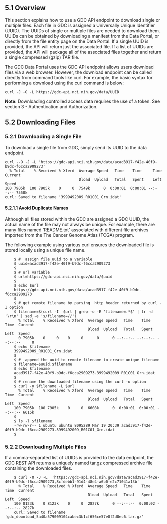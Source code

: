 ## 5.1 Overview

This section explains how to use a GDC API endpoint to download single or multiple files. Each file in GDC is assigned a Universally Unique Identifier (UUID). The UUIDs of single or multiple files are needed to download them. UUIDs can be obtained by downloading a manifest from the Data Portal, or directly from the file entity page on the Data Portal. If a single UUID is provided, the API will return just the associated file. If a list of UUIDs are provided, the API will package all of the associated files together and return a single compressed (gzip) TAR file.

The GDC Data Portal uses the GDC API endpoint allows users download files via a web browser. However, the download endpoint can be called directly from command tools like curl. For example, the basic syntax for performing a download using the curl command is below:

    curl -J -O -L https://gdc-api.nci.nih.gov/data/UUID

**Note:** Downloading controlled access data requires the use of a token. See section 3 - Authentication and Authorization.

## 5.2 Downloading Files

### 5.2.1 Downloading a Single File

To download a single file from GDC, simply send its UUID to the data endpoint.

    curl --O -J -L 'https://gdc-api.nci.nih.gov/data/acad3917-f42e-40f9-b9dc-f6cca2909273'
      % Total    % Received % Xferd  Average Speed   Time    Time     Time  Current
                                     Dload  Upload   Total   Spent    Left  Speed
    100 7905k  100 7905k    0     0  7549k      0  0:00:01  0:00:01 --:--:-- 7550k
    curl: Saved to filename '3999492009_R01C01_Grn.idat'

#### 5.2.1.1 Avoid Duplicate Names

Although all files stored within the GDC are assigned a GDC UUID, the actual name of the file may not always be unique. For example, there are many files named 'README.txt' associated with different file archives imported from the The Cancer Genome Atlas (TCGA) program.

The following example using various curl ensures the downloaded file is stored locally using a unique file name.
```
    $ #  assign file uuid to a variable
    $ uuid=acad3917-f42e-40f9-b9dc-f6cca2909273
    $
    $ # url variable
    $ url=https://gdc-api.nci.nih.gov/data/$uuid
    $
    $ echo $url
    https://gdc-api.nci.nih.gov/data/acad3917-f42e-40f9-b9dc-f6cca2909273
    $
    $ # get remote filename by parsing  http header returned by curl -I option
    $ filename=$(curl -I  $url | grep -o -E 'filename=.*$' | tr -d '\r\n' | sed -e 's/filename=//')
      % Total    % Received % Xferd  Average Speed   Time    Time     Time  Current
                                     Dload  Upload   Total   Spent    Left  Speed
      0 7905k    0     0    0     0      0      0 --:--:-- --:--:-- --:--:--     0
    $ echo $filename
    3999492009_R01C01_Grn.idat
    $
    $ #  append the uuid to remote filename to create unique filename
    $ filename=$uuid.$filename
    $ echo $filename
    acad3917-f42e-40f9-b9dc-f6cca2909273.3999492009_R01C01_Grn.idat
    $
    $ # rename the downloaded filename using the curl -o option
    $ curl -o $filename -L $url
      % Total    % Received % Xferd  Average Speed   Time    Time     Time  Current
                                     Dload  Upload   Total   Spent    Left  Speed
    100 7905k  100 7905k    0     0  6608k      0  0:00:01  0:00:01 --:--:-- 6615k
    $
    $ ls -l $filename
    -rw-rw-r-- 1 ubuntu ubuntu 8095289 Mar 19 20:39 acad3917-f42e-40f9-b9dc-f6cca2909273.3999492009_R01C01_Grn.idat
    $
```

### 5.2.2 Downloading Multiple Files

If a comma-separated list of UUIDs is provided to the data endpoint, the GDC REST API returns a uniquely named tar.gz compressed archive file containing the downloaded files.

```
    $ curl -O -J -L  'https://gdc-api.nci.nih.gov/data/acad3917-f42e-40f9-b9dc-f6cca2909273,8cfdebb1-91d4-48e4-a6b0-e2c71041a13b'
      % Total    % Received % Xferd  Average Speed   Time    Time     Time  Current
                                     Dload  Upload   Total   Spent    Left  Speed
    100 8123k    0 8123k    0     0  2827k      0 --:--:--  0:00:02 --:--:-- 2827k
    curl: Saved to filename 'gdc_download_5a40a579009104cabec3b1cf656ce57e8f2d8ec6.tar.gz'
```
